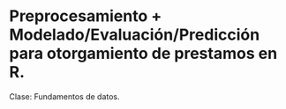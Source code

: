 # Preprocesamiento + Modelado/Evaluación/Predicción para otorgamiento de prestamos en R.
Clase: Fundamentos de datos.

